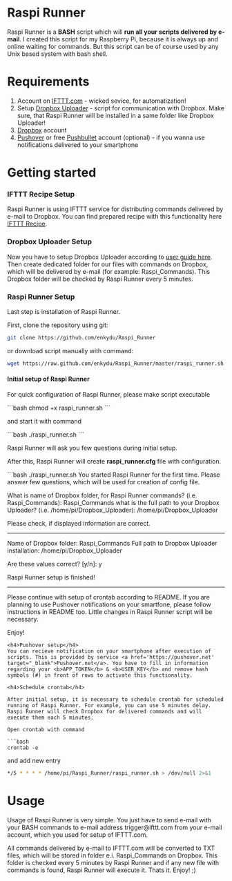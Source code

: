 Raspi Runner
============
Raspi Runner is a <b>BASH</b> script which will <b>run all your scripts delivered by e-mail</b>. I created this script for my Raspberry Pi, because it is always up and online waiting for commands. But this script can be of course used by any Unix based system with bash shell. 

Requirements
============
1. Account on <a href='http://ifttt.com' target="_blank">IFTTT.com</a> - wicked sevice, for automatization!
2. Setup <a href='https://github.com/andreafabrizi/Dropbox-Uploader' target="_blank">Dropbox Uploader</a> - script for communication with Dropbox. Make sure, that Raspi Runner will be installed in a same folder like Dropbox Uploader!
3. <a href='http://dropbox.com' target="_blank">Dropbox</a> account
4. <a href='https://pushover.net' target="_blank">Pushover</a> or free <a href='https://pushbullet.com' target="_blank">Pushbullet</a> account (optional) - if you wanna use notifications delivered to your smartphone

Getting started
============

<h3>IFTTT Recipe Setup</h3>
Raspi Runner is using IFTTT service for distributing commands delivered by e-mail to Dropbox. You can find prepared recipe with this functionality here <a href='https://ifttt.com/recipes/105292' target="_blank">IFTTT Recipe</a>.

<h3>Dropbox Uploader Setup</h3>
Now you have to setup Dropbox Uploader according to <a href='https://github.com/andreafabrizi/Dropbox-Uploader' target="_blank">user guide here</a>. Then create dedicated folder for our files with commands on Dropbox, which will be delivered by e-mail (for example: Raspi_Commands). This Dropbox folder will be checked by Raspi Runner every 5 minutes. 

<h3>Raspi Runner Setup</h3>
Last step is installation of Raspi Runner. 

First, clone the repository using git:
```bash
git clone https://github.com/enkydu/Raspi_Runner
```
or download script manually with command:
```bash
wget https://raw.github.com/enkydu/Raspi_Runner/master/raspi_runner.sh
```

<h4>Initial setup of Raspi Runner</h4>
<p>For quick configuration of Raspi Runner, please make script executable</p>
```bash
chmod +x raspi_runner.sh
```
<p>and start it with command</p>
```bash
./raspi_runner.sh
```
<p>Raspi Runner will ask you few questions during initial setup.</p>
<p>After this, Raspi Runner will create <b>raspi_runner.cfg</b> file with configuration.</p>
```bash
./raspi_runner.sh
You started Raspi Runner for the first time.
Please answer few questions, which will be used for creation of config file.

What is name of Dropbox folder, for Raspi Runner commands? (i.e. Raspi_Commands): Raspi_Commands
what is the full path to your Dropbox Uploader? (i.e. /home/pi/Dropbox_Uploader): /home/pi/Dropbox_Uploader


Please check, if displayed information are correct.
***************************************************
Name of Dropbox folder: Raspi_Commands
Full path to Dropbox Uploader installation: /home/pi/Dropbox_Uploader

Are these values correct? [y/n]: y

Raspi Runner setup is finished!
***************************************
Please continue with setup of crontab according to README.
If you are planning to use Pushover notifications on your smartfone,
please follow instructions in README too. Little changes in Raspi Runner
script will be necessary.

Enjoy!
```
<h4>Pushover setup</h4>
You can recieve notification on your smartphone after execution of scripts. This is provided by service <a href='https://pushover.net' target="_blank">Pushover.net</a>. You have to fill in information regarding your <b>APP_TOKEN</b> & <b>USER_KEY</b> and remove hash symbols (#) in front of rows to activate this functionality. 

<h4>Schedule crontab</h4>

After initial setup, it is necessary to schedule crontab for scheduled running of Raspi Runner. For example, you can use 5 minutes delay. Raspi Runner will check Dropbox for delivered commands and will execute them each 5 minutes. 

Open crontab with command

```bash
crontab -e
```
and add new entry

```bash
*/5 * * * * /home/pi/Raspi_Runner/raspi_runner.sh > /dev/null 2>&1
```
Usage
============

<p>Usage of Raspi Runner is very simple. You just have to send e-mail with your BASH commands to e-mail address trigger@ifttt.com from your e-mail account, which you used for setup of IFTTT.com.</p>

<p>All commands delivered by e-mail to IFTTT.com will be converted to TXT files, which will be stored in folder e.i. Raspi_Commands on Dropbox. This folder is checked every 5 minutes by Raspi Runner and if any new file with commands is found, Raspi Runner will execute it. Thats it. Enjoy! ;)</p>
